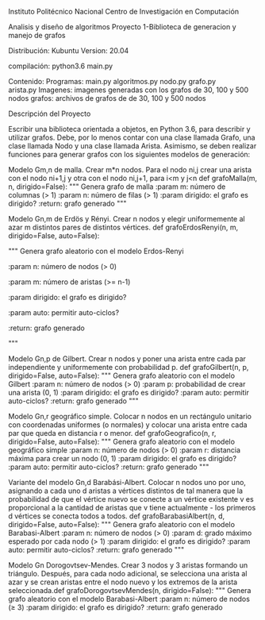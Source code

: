 Instituto Politécnico Nacional
Centro de Investigación en Computación

Analisis y diseño de algoritmos
Proyecto 1-Biblioteca de generacion y manejo de grafos

Distribución: Kubuntu 
Version: 20.04

compilación: python3.6 main.py

Contenido:
            Programas:
                        main.py
                        algoritmos.py
                        nodo.py
                        grafo.py    
                        arista.py
            Imagenes:
                        imagenes generadas con los grafos de 30, 100 y 500 nodos
            grafos:
                        archivos de grafos de de 30, 100 y 500 nodos

Descripción del Proyecto

Escribir una biblioteca orientada a objetos, en Python 3.6, para describir y utilizar grafos. Debe, por lo menos contar con una clase llamada Grafo, una clase llamada Nodo y una clase llamada Arista. Asimismo, se deben realizar funciones para generar grafos con los siguientes modelos de generación:


Modelo Gm,n de malla. Crear m*n nodos. Para el nodo ni,j crear una arista con el nodo ni+1,j y otra con el nodo ni,j+1, para i<m y j<n
def grafoMalla(m, n, dirigido=False):
  """
  Genera grafo de malla
  :param m: número de columnas (> 1)
  :param n: número de filas (> 1)
  :param dirigido: el grafo es dirigido?
  :return: grafo generado
  """


Modelo Gn,m de Erdös y Rényi. Crear n nodos y elegir uniformemente al azar m distintos pares de distintos vértices.
def grafoErdosRenyi(n, m, dirigido=False, auto=False):

  """
  Genera grafo aleatorio con el modelo Erdos-Renyi

  :param n: número de nodos (> 0)

  :param m: número de aristas (>= n-1)

  :param dirigido: el grafo es dirigido?

  :param auto: permitir auto-ciclos?

  :return: grafo generado
  
  """


Modelo Gn,p de Gilbert. Crear n nodos y poner una arista entre cada par independiente y uniformemente con probabilidad p.
def grafoGilbert(n, p, dirigido=False, auto=False):
  """
  Genera grafo aleatorio con el modelo Gilbert
  :param n: número de nodos (> 0)
  :param p: probabilidad de crear una arista (0, 1)
  :param dirigido: el grafo es dirigido?
  :param auto: permitir auto-ciclos?
  :return: grafo generado
  """


Modelo Gn,r geográfico simple. Colocar n nodos en un rectángulo unitario con coordenadas uniformes (o normales) y colocar una arista entre cada par que queda en distancia r o menor.
def grafoGeografico(n, r, dirigido=False, auto=False):
  """
  Genera grafo aleatorio con el modelo geográfico simple
  :param n: número de nodos (> 0)
  :param r: distancia máxima para crear un nodo (0, 1)
  :param dirigido: el grafo es dirigido?
  :param auto: permitir auto-ciclos?
  :return: grafo generado
  """


Variante del modelo Gn,d Barabási-Albert. Colocar n nodos uno por uno, asignando a cada uno d aristas a vértices distintos de tal manera que la probabilidad de que el vértice nuevo se conecte a un vértice existente v es proporcional a la cantidad de aristas que v tiene actualmente - los primeros d vértices se conecta todos a todos.
def grafoBarabasiAlbert(n, d, dirigido=False, auto=False):
  """
  Genera grafo aleatorio con el modelo Barabasi-Albert
  :param n: número de nodos (> 0)
  :param d: grado máximo esperado por cada nodo (> 1)
  :param dirigido: el grafo es dirigido?
  :param auto: permitir auto-ciclos?
  :return: grafo generado
  """


Modelo Gn Dorogovtsev-Mendes. Crear 3 nodos y 3 aristas formando un triángulo. Después, para cada nodo adicional, se selecciona una arista al azar y se crean aristas entre el nodo nuevo y los extremos de la arista seleccionada.def grafoDorogovtsevMendes(n, dirigido=False):
  """
  Genera grafo aleatorio con el modelo Barabasi-Albert
  :param n: número de nodos (≥ 3)
  :param dirigido: el grafo es dirigido?
  :return: grafo generado